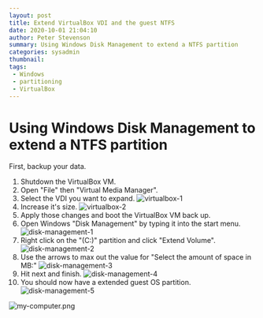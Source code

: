 ```yaml
---
layout: post
title: Extend VirtualBox VDI and the guest NTFS
date: 2020-10-01 21:04:10
author: Peter Stevenson
summary: Using Windows Disk Management to extend a NTFS partition
categories: sysadmin
thumbnail:
tags:
 - Windows
 - partitioning
 - VirtualBox
---
```


# Using Windows Disk Management to extend a NTFS partition

First, backup your data.

1. Shutdown the VirtualBox VM.
2. Open "File" then "Virtual Media Manager".
3. Select the VDI you want to expand.
![virtualbox-1](/blog/assets/2020-10-01/virtualbox-1.png)
4. Increase it's size.
![virtualbox-2](/blog/assets/2020-10-01/virtualbox-2.png)
5. Apply those changes and boot the VirtualBox VM back up.
6. Open Windows "Disk Management" by typing it into the start menu.
![disk-management-1](/blog/assets/2020-10-01/disk-management-1.png)
7. Right click on the "(C:)" partition and click "Extend Volume".
![disk-management-2](/blog/assets/2020-10-01/disk-management-2.png)
8. Use the arrows to max out the value for "Select the amount of space in MB:"
![disk-management-3](/blog/assets/2020-10-01/disk-management-3.png)
9. Hit next and finish.
![disk-management-4](/blog/assets/2020-10-01/disk-management-4.png)
10. You should now have a extended guest OS partition.
![disk-management-5](/blog/assets/2020-10-01/disk-management-5.png)

![my-computer.png](/blog/assets/2020-10-01/my-computer.png)